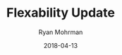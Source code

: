 ---
title: "Flexability Update"
author: Ryan Mohrman
date: 2018-04-13
layout: post
tags: [ general update, brewing, beer ]
excerpt_separator: <!--more-->
---